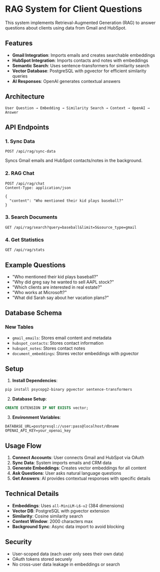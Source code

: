 # RAG System for Client Questions

This system implements Retrieval-Augmented Generation (RAG) to answer questions about clients using data from Gmail and HubSpot.

## Features

- **Gmail Integration**: Imports emails and creates searchable embeddings
- **HubSpot Integration**: Imports contacts and notes with embeddings
- **Semantic Search**: Uses sentence-transformers for similarity search
- **Vector Database**: PostgreSQL with pgvector for efficient similarity queries
- **AI Responses**: OpenAI generates contextual answers

## Architecture

```
User Question → Embedding → Similarity Search → Context → OpenAI → Answer
```

## API Endpoints

### 1. Sync Data
```http
POST /api/rag/sync-data
```
Syncs Gmail emails and HubSpot contacts/notes in the background.

### 2. RAG Chat
```http
POST /api/rag/chat
Content-Type: application/json

{
  "content": "Who mentioned their kid plays baseball?"
}
```

### 3. Search Documents
```http
GET /api/rag/search?query=baseball&limit=5&source_type=gmail
```

### 4. Get Statistics
```http
GET /api/rag/stats
```

## Example Questions

- "Who mentioned their kid plays baseball?"
- "Why did greg say he wanted to sell AAPL stock?"
- "Which clients are interested in real estate?"
- "Who works at Microsoft?"
- "What did Sarah say about her vacation plans?"

## Database Schema

### New Tables
- `gmail_emails`: Stores email content and metadata
- `hubspot_contacts`: Stores contact information
- `hubspot_notes`: Stores contact notes
- `document_embeddings`: Stores vector embeddings with pgvector

## Setup

1. **Install Dependencies**:
```bash
pip install psycopg2-binary pgvector sentence-transformers
```

2. **Database Setup**:
```sql
CREATE EXTENSION IF NOT EXISTS vector;
```

3. **Environment Variables**:
```env
DATABASE_URL=postgresql://user:pass@localhost/dbname
OPENAI_API_KEY=your_openai_key
```

## Usage Flow

1. **Connect Accounts**: User connects Gmail and HubSpot via OAuth
2. **Sync Data**: System imports emails and CRM data
3. **Generate Embeddings**: Creates vector embeddings for all content
4. **Ask Questions**: User asks natural language questions
5. **Get Answers**: AI provides contextual responses with specific details

## Technical Details

- **Embeddings**: Uses `all-MiniLM-L6-v2` (384 dimensions)
- **Vector DB**: PostgreSQL with pgvector extension
- **Similarity**: Cosine similarity search
- **Context Window**: 2000 characters max
- **Background Sync**: Async data import to avoid blocking

## Security

- User-scoped data (each user only sees their own data)
- OAuth tokens stored securely
- No cross-user data leakage in embeddings or search